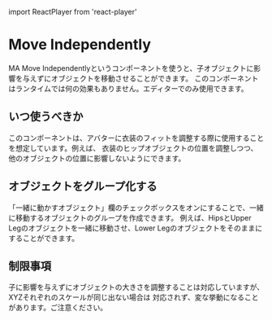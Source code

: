 import ReactPlayer from 'react-player'

# Move Independently

<ReactPlayer controls muted loop playsinline url='/img/move-independently.mp4' />

MA Move Independentlyというコンポーネントを使うと、子オブジェクトに影響を与えずにオブジェクトを移動させることができます。
このコンポーネントはランタイムでは何の効果もありません。エディターでのみ使用できます。

## いつ使うべきか

このコンポーネントは、アバターに衣装のフィットを調整する際に使用することを想定しています。例えば、
衣装のヒップオブジェクトの位置を調整しつつ、他のオブジェクトの位置に影響しないようにできます。

## オブジェクトをグループ化する

「一緒に動かすオブジェクト」欄のチェックボックスをオンにすることで、一緒に移動するオブジェクトのグループを作成できます。
例えば、HipsとUpper Legのオブジェクトを一緒に移動させ、Lower Legのオブジェクトをそのままにすることができます。

## 制限事項

子に影響を与えずにオブジェクトの大きさを調整することは対応していますが、XYZそれぞれのスケールが同じ出ない場合は
対応されず、変な挙動になることがあります。ご注意ください。